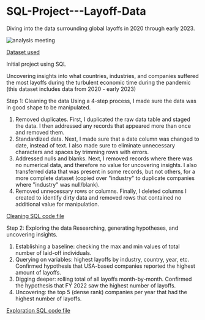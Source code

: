 # SQL-Project---Layoff-Data
Diving into the data surrounding global layoffs in 2020 through early 2023. 

![analysis meeting](https://github.com/CorinneCarabas/SQL-Project---Layoff-Data/assets/175338509/2ff37bba-43ac-4c6d-b388-f462c93fb9c6)

[Dataset used](https://github.com/AlexTheAnalyst/MySQL-YouTube-Series/blob/main/layoffs.csv)

Initial project using SQL
  
   Uncovering insights into what countries, industries, and companies suffered the most layoffs during the turbulent economic time during the pandemic (this dataset includes data from 2020 - early 2023)

 Step 1: 
 Cleaning the data
 	Using a 4-step process, I made sure the data was in good shape to be manipulated. 
1. Removed duplicates.
	First, I duplicated the raw data table and staged the data. I then addressed any records that appeared more than once and removed them.
2. Standardized data.
	Next, I made sure that a date column was changed to date, instead of text. I also made sure to eliminate unnecessary characters and spaces by trimming rows with errors.
3. Addressed nulls and blanks.
	Next, I removed records where there was no numerical data, and therefore no value for uncovering insights. I also transferred data that was present in some records, but not others, for a more complete dataset (copied over "industry" to duplicate companies where "industry" was null/blank).
4. Removed unnecessary rows or columns.
	Finally, I deleted columns I created to identify dirty data and removed rows that contained no additional value for manipulation.

[Cleaning SQL code file](https://github.com/CorinneCarabas/SQL-Project---Layoff-Data/blob/main/SQL%20Data%20Cleaning_Layoffs.sql)


Step 2:
Exploring the data
	Researching, generating hypotheses, and uncovering insights.
1.  Establishing a baseline: checking the max and min values of total number of laid-off individuals.
2.  Querying on variables: highest layoffs by industry, country, year, etc. Confirmed hypothesis that USA-based companies reported the highest amount of layoffs.
3.  Digging deeper: rolling total of all layoffs month-by-month. Confirmed the hypothesis that FY 2022 saw the highest number of layoffs. 
4.  Uncovering: the top 5 (dense rank) companies per year that had the highest number of layoffs.

[Exploration SQL code file](https://github.com/CorinneCarabas/SQL-Project---Layoff-Data/blob/main/SQL%20Data%20Exploration_Layoffs.sql)
